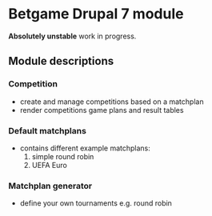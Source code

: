 Betgame Drupal 7 module
=======================

**Absolutely unstable** work in progress.

Module descriptions
-------------------


### Competition
* create and manage competitions based on a matchplan
* render competitions game plans and result tables

### Default matchplans
* contains different example matchplans:
  1. simple round robin 
  2. UEFA Euro

### Matchplan generator
* define your own tournaments e.g. round robin

